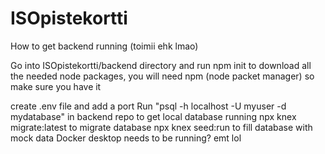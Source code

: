 # ISOpistekortti
How to get backend running (toimii ehk lmao) 

Go into ISOpistekortti/backend directory and run npm init to download all the needed node packages, you will need npm (node packet manager) so make sure you have it 

create .env file and add a port 
Run "psql -h localhost -U myuser -d mydatabase" in backend repo to get local database running
npx knex migrate:latest to migrate database
npx knex seed:run to fill database with mock data
Docker desktop needs to be running? emt lol